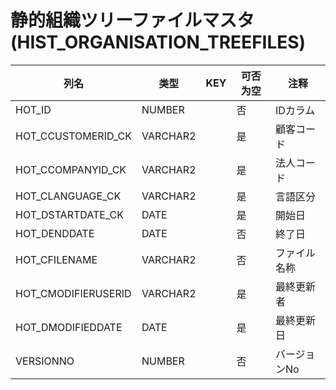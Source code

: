 # 静的組織ツリーファイルマスタ(HIST_ORGANISATION_TREEFILES)
| 列名   | 类型   | KEY  | 可否为空 | 注释   |
| ---- | ---- | ---- | ---- | ---- |
|HOT_ID|NUMBER||否|IDカラム|
|HOT_CCUSTOMERID_CK|VARCHAR2||是|顧客コード|
|HOT_CCOMPANYID_CK|VARCHAR2||是|法人コード|
|HOT_CLANGUAGE_CK|VARCHAR2||是|言語区分|
|HOT_DSTARTDATE_CK|DATE||是|開始日|
|HOT_DENDDATE|DATE||否|終了日|
|HOT_CFILENAME|VARCHAR2||否|ファイル名称|
|HOT_CMODIFIERUSERID|VARCHAR2||是|最終更新者|
|HOT_DMODIFIEDDATE|DATE||是|最終更新日|
|VERSIONNO|NUMBER||否|バージョンNo|
